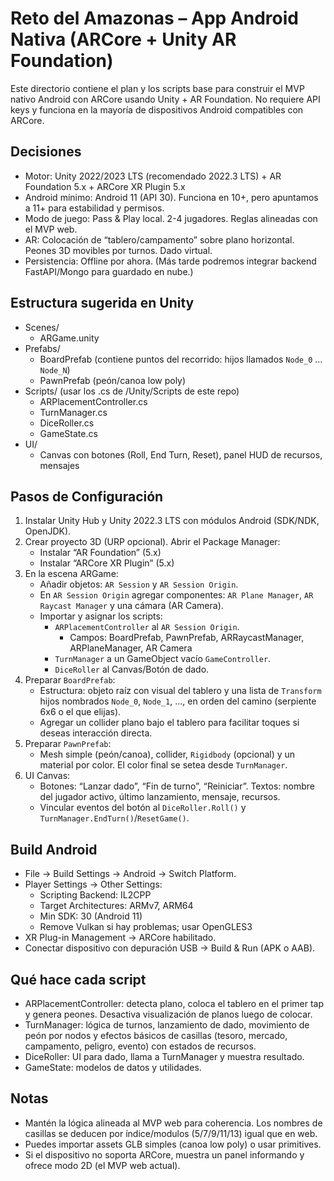 # Reto del Amazonas – App Android Nativa (ARCore + Unity AR Foundation)

Este directorio contiene el plan y los scripts base para construir el MVP nativo Android con ARCore usando Unity + AR Foundation. No requiere API keys y funciona en la mayoría de dispositivos Android compatibles con ARCore.

## Decisiones
- Motor: Unity 2022/2023 LTS (recomendado 2022.3 LTS) + AR Foundation 5.x + ARCore XR Plugin 5.x
- Android mínimo: Android 11 (API 30). Funciona en 10+, pero apuntamos a 11+ para estabilidad y permisos.
- Modo de juego: Pass & Play local. 2-4 jugadores. Reglas alineadas con el MVP web.
- AR: Colocación de “tablero/campamento” sobre plano horizontal. Peones 3D movibles por turnos. Dado virtual.
- Persistencia: Offline por ahora. (Más tarde podremos integrar backend FastAPI/Mongo para guardado en nube.)

## Estructura sugerida en Unity
- Scenes/
  - ARGame.unity
- Prefabs/
  - BoardPrefab (contiene puntos del recorrido: hijos llamados `Node_0` ... `Node_N`)
  - PawnPrefab (peón/canoa low poly)
- Scripts/ (usar los .cs de /Unity/Scripts de este repo)
  - ARPlacementController.cs
  - TurnManager.cs
  - DiceRoller.cs
  - GameState.cs
- UI/
  - Canvas con botones (Roll, End Turn, Reset), panel HUD de recursos, mensajes

## Pasos de Configuración
1) Instalar Unity Hub y Unity 2022.3 LTS con módulos Android (SDK/NDK, OpenJDK).
2) Crear proyecto 3D (URP opcional). Abrir el Package Manager:
   - Instalar “AR Foundation” (5.x)
   - Instalar “ARCore XR Plugin” (5.x)
3) En la escena ARGame:
   - Añadir objetos: `AR Session` y `AR Session Origin`.
   - En `AR Session Origin` agregar componentes: `AR Plane Manager`, `AR Raycast Manager` y una cámara (AR Camera).
   - Importar y asignar los scripts:
     - `ARPlacementController` al `AR Session Origin`.
       - Campos: BoardPrefab, PawnPrefab, ARRaycastManager, ARPlaneManager, AR Camera
     - `TurnManager` a un GameObject vacío `GameController`.
     - `DiceRoller` al Canvas/Botón de dado.
4) Preparar `BoardPrefab`:
   - Estructura: objeto raíz con visual del tablero y una lista de `Transform` hijos nombrados `Node_0`, `Node_1`, ..., en orden del camino (serpiente 6x6 o el que elijas).
   - Agregar un collider plano bajo el tablero para facilitar toques si deseas interacción directa.
5) Preparar `PawnPrefab`:
   - Mesh simple (peón/canoa), collider, `Rigidbody` (opcional) y un material por color. El color final se setea desde `TurnManager`.
6) UI Canvas:
   - Botones: “Lanzar dado”, “Fin de turno”, “Reiniciar”. Textos: nombre del jugador activo, último lanzamiento, mensaje, recursos.
   - Vincular eventos del botón al `DiceRoller.Roll()` y `TurnManager.EndTurn()`/`ResetGame()`.

## Build Android
- File → Build Settings → Android → Switch Platform.
- Player Settings → Other Settings:
  - Scripting Backend: IL2CPP
  - Target Architectures: ARMv7, ARM64
  - Min SDK: 30 (Android 11)
  - Remove Vulkan si hay problemas; usar OpenGLES3
- XR Plug-in Management → ARCore habilitado.
- Conectar dispositivo con depuración USB → Build & Run (APK o AAB).

## Qué hace cada script
- ARPlacementController: detecta plano, coloca el tablero en el primer tap y genera peones. Desactiva visualización de planos luego de colocar.
- TurnManager: lógica de turnos, lanzamiento de dado, movimiento de peón por nodos y efectos básicos de casillas (tesoro, mercado, campamento, peligro, evento) con estados de recursos.
- DiceRoller: UI para dado, llama a TurnManager y muestra resultado.
- GameState: modelos de datos y utilidades.

## Notas
- Mantén la lógica alineada al MVP web para coherencia. Los nombres de casillas se deducen por índice/modulos (5/7/9/11/13) igual que en web.
- Puedes importar assets GLB simples (canoa low poly) o usar primitives.
- Si el dispositivo no soporta ARCore, muestra un panel informando y ofrece modo 2D (el MVP web actual).